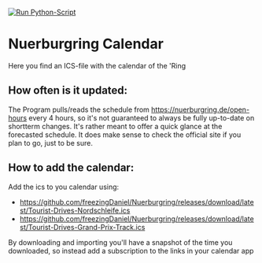 [![Run Python-Script](https://github.com/freezingDaniel/Nuerburgring/actions/workflows/update-release.yml/badge.svg)](https://github.com/freezingDaniel/Nuerburgring/actions/workflows/update-release.yml)

# Nuerburgring Calendar
Here you find an ICS-file with the calendar of the 'Ring

## How often is it updated:
The Program pulls/reads the schedule from https://nuerburgring.de/open-hours every 4 hours, so it's not guaranteed to always be fully up-to-date on shortterm changes.
It's rather meant to offer a quick glance at the forecasted schedule. It does make sense to check the official site if you plan to go, just to be sure.

## How to add the calendar:
Add the ics to you calendar using:
- https://github.com/freezingDaniel/Nuerburgring/releases/download/latest/Tourist-Drives-Nordschleife.ics
- https://github.com/freezingDaniel/Nuerburgring/releases/download/latest/Tourist-Drives-Grand-Prix-Track.ics

By downloading and importing you'll have a snapshot of the time you downloaded, so instead add a subscription to the links in your calendar app
